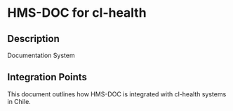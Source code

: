 # HMS-DOC for cl-health

## Description

Documentation System

## Integration Points

This document outlines how HMS-DOC is integrated with cl-health systems in Chile.
